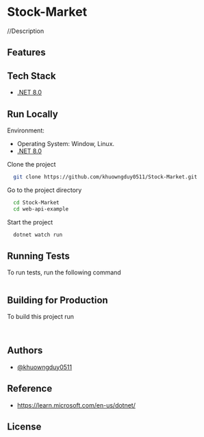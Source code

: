  # Stock-Market

//Description


## Features


## Tech Stack

- [.NET 8.0](https://dotnet.microsoft.com)


## Run Locally

Environment:
 - Operating System: Window, Linux.
 - [.NET 8.0](https://dotnet.microsoft.com/en-us/download/dotnet/8.0)

Clone the project

```bash
  git clone https://github.com/khuowngduy0511/Stock-Market.git
```

Go to the project directory

```bash
  cd Stock-Market
  cd web-api-example
```

Start the project

```bash
  dotnet watch run
```


## Running Tests

To run tests, run the following command

```bash

```


## Building for Production

To build this project run

```bash
  
```


## Authors

- [@khuowngduy0511](https://github.com/khuowngduy0511)


## Reference

- https://learn.microsoft.com/en-us/dotnet/

## License



